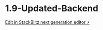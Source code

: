 # 1.9-Updated-Backend

[Edit in StackBlitz next generation editor ⚡️](https://stackblitz.com/~/github.com/mr-gyb/1.9-Updated-Backend)